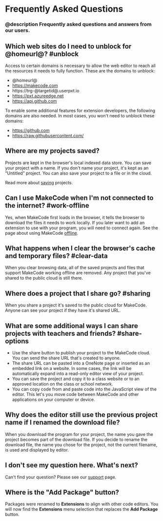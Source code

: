 # Frequently Asked Questions

### @description Frequently asked questions and answers from our users.

## Which web sites do I need to unblock for @homeurl@? #unblock

Access to certain domains is necessary to allow the web editor to reach all the resources it needs to fully function. These are the domains to unblock:

* @homeurl@
* https://makecode.com
* https://trg-@targetid@.userpxt.io
* https://pxt.azureedge.net
* https://api.github.com

To enable some additional features for extension developers, the following domains are also needed. In most cases, you won't need to unblock these domains:

* https://github.com
* https://raw.githubusercontent.com/

## Where are my projects saved?

Projects are kept in the browser's local indexed data store. You can save your project with a name. If you don't name your project, it's kept as an "Untitled" project. You can also save your project to a file or in the cloud.

Read more about [saving](/save) projects.

## Can I use MakeCode when I'm not connected to the internet? #work-offline

Yes, when MakeCode first loads in the browser, it tells the browser to download the files it needs to work locally. If you later want to add an extension to use with your program, you will need to connect again. See the page about using MakeCode [offline](/offline).

## What happens when I clear the browser's cache and temporary files? #clear-data

When you clear browsing data, all of the saved projects and files that support MakeCode working offline are removed. Any project that you've shared to the public cloud is still there.

## Where does a project that I share go? #sharing

When you share a project it's saved to the public cloud for MakeCode. Anyone can see your project if they have it's shared URL.

## What are some additional ways I can share projects with teachers and friends? #share-options

* Use the share button to publish your project to the MakeCode cloud. You can send the share URL that's created to anyone.
* The share URL can be pasted into a OneNote page or inserted as an embedded link on a website. In some cases, the link will be automatically expand into a read-only editor view of your project.
* You can save the project and copy it to a class website or to an approved location on the class or school network.
* You can copy code from and paste code into the JavaScript view of the editor. This let's you move code between MakeCode and other applications on your computer or device.

## Why does the editor still use the previous project name if I renamed the download file?

When you download the program for your project, the name you gave the project becomes part of the download file. If you decide to rename the download file, the name you chose for the project, not the current filename, is used and displayed by editor.

## I don't see my question here. What's next?

Can't find your question? Please see our [support](/support) page.

## Where is the "Add Package" button?

Packages were renamed to **Extensions** to align with other code editors. You will now find the **Extensions** menu selection that replaces the **Add Package** button.
